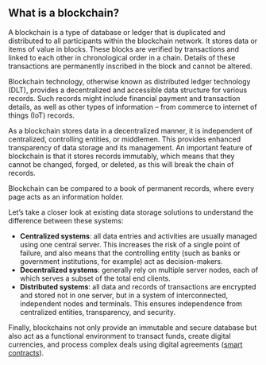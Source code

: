 ## What is a blockchain?

A blockchain is a type of database or ledger that is duplicated and distributed to all participants within the blockchain network. It stores data or items of value in blocks. These blocks are verified by transactions and linked to each other in chronological order in a chain. Details of these transactions are permanently inscribed in the block and cannot be altered. 

Blockchain technology, otherwise known as distributed ledger technology (DLT), provides a decentralized and accessible data structure for various records. Such records might include financial payment and transaction details, as well as other types of information – from commerce to internet of things (IoT) records.

As a blockchain stores data in a decentralized manner, it is independent of centralized, controlling entities, or middlemen. This provides enhanced transparency of data storage and its management. An important feature of blockchain is that it stores records immutably, which means that they cannot be changed, forged, or deleted, as this will break the chain of records. 

Blockchain can be compared to a book of permanent records, where every page acts as an information holder. 

Let’s take a closer look at existing data storage solutions to understand the difference between these systems:

+ **Centralized systems**: all data entries and activities are usually managed using one central server. This increases the risk of a single point of failure, and also means that the controlling entity (such as banks or government institutions, for example) act as decision-makers.
+ **Decentralized systems**: generally rely on multiple server nodes, each of which serves a subset of the total end clients.
+ **Distributed systems**: all data and records of transactions are encrypted and stored not in one server, but in a system of interconnected, independent nodes and terminals. This ensures independence from centralized entities, transparency, and security. 

Finally, blockchains not only provide an immutable and secure database but also act as a functional environment to transact funds, create digital currencies, and process complex deals using digital agreements ([smart contracts](https://docs.cardano.org/en/latest/explainers/cardano-explainers/smart-contract-exp.html)).
